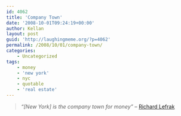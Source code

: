 ```yaml
---
id: 4062
title: 'Company Town'
date: '2008-10-01T09:24:19+00:00'
author: Kellan
layout: post
guid: 'http://laughingmeme.org/?p=4062'
permalink: /2008/10/01/company-town/
categories:
    - Uncategorized
tags:
    - money
    - 'new york'
    - nyc
    - quotable
    - 'real estate'
---
```


> *“[New York] is the company town for money”* – [Richard Lefrak](http://www.nytimes.com/2008/10/01/nyregion/01develop.html)